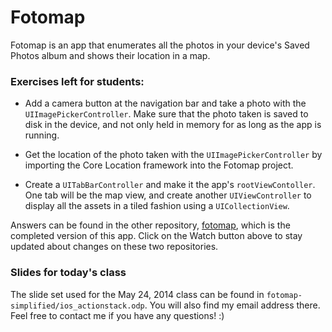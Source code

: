 # Fotomap

Fotomap is an app that enumerates all the photos in your device's Saved Photos album and shows their location in a map.

### Exercises left for students:

* Add a camera button at the navigation bar and take a photo with the `UIImagePickerController`. Make sure that the photo taken is saved to disk in the device, and not only held in memory for as long as the app is running.

* Get the location of the photo taken with the `UIImagePickerController` by importing the Core Location framework into the Fotomap project.

* Create a `UITabBarController` and make it the app's `rootViewContoller`. One tab will be the map view, and create another `UIViewController` to display all the assets in a tiled fashion using a `UICollectionView`.

Answers can be found in the other repository, [fotomap](https://github.com/actionstack/fotomap), which is the completed version of this app. Click on the Watch button above to stay updated about changes on these two repositories.

### Slides for today's class

The slide set used for the May 24, 2014 class can be found in `fotomap-simplified/ios_actionstack.odp`. You will also find my email address there. Feel free to contact me if you have any questions! :)

